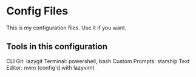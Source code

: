 # Config Files
This is my configuration files. Use it if you want.

## Tools in this configuration
CLI Git: lazygit
Terminal: powershell, bash
Custom Prompts: starship
Text Editor: nvim (config'd with lazyvim)

